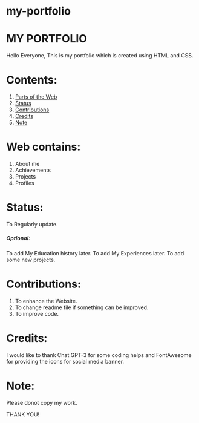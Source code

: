 # my-portfolio
# MY PORTFOLIO
Hello Everyone,
This is my portfolio which is created using HTML and CSS.
# Contents:
1. [Parts of the Web](#contains)
2. [Status](#status)
3. [Contributions](#contributions)
4. [Credits](#credit)
5. [Note](#note)


# Web contains: <a name="contains"></a>
1. About me
2. Achievements
3. Projects
4. Profiles

# Status: <a name="status"></a>
To Regularly update.
##### Optional:
To add My Education history later.
To add My Experiences later.
To add some new projects.

# Contributions: <a name="contributions"></a>
1. To enhance the Website.
2. To change readme file if something can be improved.
3. To improve code.

# Credits: <a name="credit"></a>
I would like to thank Chat GPT-3 for some coding helps and FontAwesome for providing the icons for social media banner.

# Note: <a name="note"></a>
Please donot copy my work.

THANK YOU!
